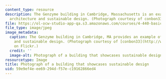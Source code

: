 ```yaml
---
content_type: resource
description: The Genzyme building in Cambridge, Massachusetts is an example of green
  architecture and sustainable design. (Photograph courtesy of conbon33 on Flickr.)
file: https://ol-ocw-studio-app-qa.s3.amazonaws.com/courses/4-440-basic-structural-design-spring-2009/59e9ef4eee69294df57ec19162866ed4_4-440s09-th.jpg
file_type: image/jpeg
image_metadata:
  caption: The Genzyme building in Cambridge, MA provides an example of green architecture
    and sustainable design. (Photograph courtesy of [conbon33](http://www.flickr.com/photos/conbon/1389954190)
    on Flickr.)
  credit: ''
  image-alt: Photograph of a building that showcases sustainable design.
resourcetype: Image
title: Photograph of a building that showcases sustainable design
uid: 59e9ef4e-ee69-294d-f57e-c19162866ed4
---
```


